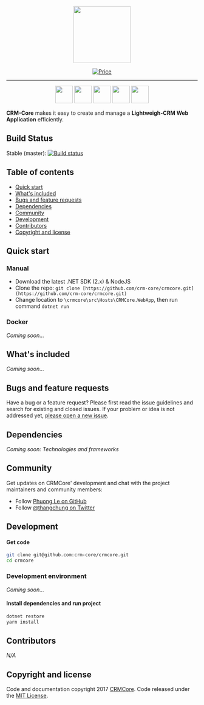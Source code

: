 <p align="center">
  <img align="center" class="image" src="https://github.com/crm-core/crmcore/blob/master/art/logo.png" width="150px">  
</p>

<p align="center">
  <a href="https://github.com/crm-core/crmcore/blob/master/LICENSE"><img src="https://img.shields.io/badge/price-FREE-0098f7.svg" alt="Price"></a>
</p>

----
<p align="center">
<img width='46px' src="http://browserbadge.com/ie/9">
<img width='46px' src="http://browserbadge.com/opera/20">
<img width='46px' src="http://browserbadge.com/safari/6">
<img width='46px' src="http://browserbadge.com/firefox/28">
<img width='46px' src="http://browserbadge.com/chrome/39">
</p>

**CRM-Core** makes it easy to create and manage a **Lightweigh-CRM Web Application** efficiently.

## Build Status

Stable (master): 
[![Build status](https://img.shields.io/appveyor/ci/tungphuong/crmcore/master.svg?label=appveyor&style=flat-square)](https://ci.appveyor.com/project/tungphuong/crmcore/branch/master)

## Table of contents
- [Quick start](https://github.com/crm-core/crmcore#quick-start)
- [What's included](https://github.com/crm-core/crmcore#whats-included)
- [Bugs and feature requests](https://github.com/crm-core/crmcore#bugs-and-feature-requests)
- [Dependencies](https://github.com/crm-core/crmcore#dependencies)
- [Community](https://github.com/crm-core/crmcore#community)
- [Development](https://github.com/crm-core/crmcore#development)
- [Contributors](https://github.com/crm-core/crmcore#contributors)
- [Copyright and license](https://github.com/crm-core/crmcore#copyright-and-license)

## Quick start

### Manual

- Download the latest .NET SDK (2.x) & NodeJS
- Clone the repo: `git clone [https://github.com/crm-core/crmcore.git](https://github.com/crm-core/crmcore.git)`
- Change location to `\crmcore\src\Hosts\CRMCore.WebApp`, then run command `dotnet run`

### Docker

*Coming soon...*

## What's included

*Coming soon...*

## Bugs and feature requests
Have a bug or a feature request? Please first read the issue guidelines and search for existing and closed issues. If your problem or idea is not addressed yet, [please open a new issue](https://github.com/crm-core/crmcore/issues/new).

## Dependencies
*Coming soon: Technologies and frameworks*


## Community
Get updates on CRMCore' development and chat with the project maintainers and community members:
- Follow [Phuong Le on GitHub](https://github.com/tungphuong)
- Follow [@thangchung on Twitter](https://twitter.com/thangchung)

## Development

#### Get code

```bash
git clone git@github.com:crm-core/crmcore.git
cd crmcore
```

### Development environment

*Coming soon...*

#### Install dependencies and run project

```bash
dotnet restore
yarn install
```

## Contributors

*N/A*


## Copyright and license

Code and documentation copyright 2017 [CRMCore](https://github.com/crm-core). Code released under the [MIT License](https://github.com/crm-core/crmcore/blob/master/LICENSE).
